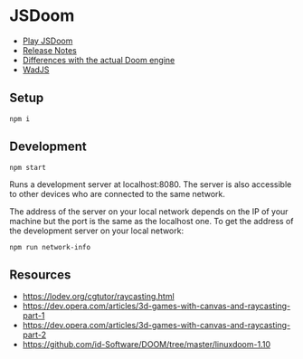 # JSDoom

-   [Play JSDoom](https://doom.yvesgurcan.com)
-   [Release Notes](RELEASE_NOTES.md)
-   [Differences with the actual Doom engine](VANILLA.md)
-   [WadJS](https://github.com/yvesgurcan/wadjs)

## Setup

    npm i

## Development

    npm start

Runs a development server at localhost:8080. The server is also accessible to other devices who are connected to the same network.

The address of the server on your local network depends on the IP of your machine but the port is the same as the localhost one. To get the address of the development server on your local network:

    npm run network-info

## Resources

-   <https://lodev.org/cgtutor/raycasting.html>
-   <https://dev.opera.com/articles/3d-games-with-canvas-and-raycasting-part-1>
-   <https://dev.opera.com/articles/3d-games-with-canvas-and-raycasting-part-2>
-   <https://github.com/id-Software/DOOM/tree/master/linuxdoom-1.10>
